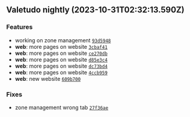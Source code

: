 ## Valetudo nightly (2023-10-31T02:32:13.590Z)

### Features

- working on zone management [`93d5948`](https://github.com/congatudo/Congatudo/commit/93d59487a870db25627d99ebf5cd62a09ee504be)
- **web**: more pages on website [`3cbaf41`](https://github.com/congatudo/Congatudo/commit/3cbaf418b25aba5fd6bbf04f5a4f25a6bab38845)
- **web**: more pages on website [`ce270db`](https://github.com/congatudo/Congatudo/commit/ce270db3d3711aa4737fe1bf9c02e84d605c33e5)
- **web**: more pages on website [`d85e3c4`](https://github.com/congatudo/Congatudo/commit/d85e3c406f8c239d638cb94242114cf22f71c36d)
- **web**: more pages on website [`dc73bd4`](https://github.com/congatudo/Congatudo/commit/dc73bd4f89204b374e0c0c28312602eebace724e)
- **web**: more pages on website [`4ccb959`](https://github.com/congatudo/Congatudo/commit/4ccb9597514a79b8436873059b750cf36cee4fb6)
- **web**: new website [`609b700`](https://github.com/congatudo/Congatudo/commit/609b7008e3e5d64904bf21184a24db55c91b0840)

### Fixes

- zone management wrong tab [`27f36ae`](https://github.com/congatudo/Congatudo/commit/27f36aec318d4e0c371d9311545e89c5abef6b63)
